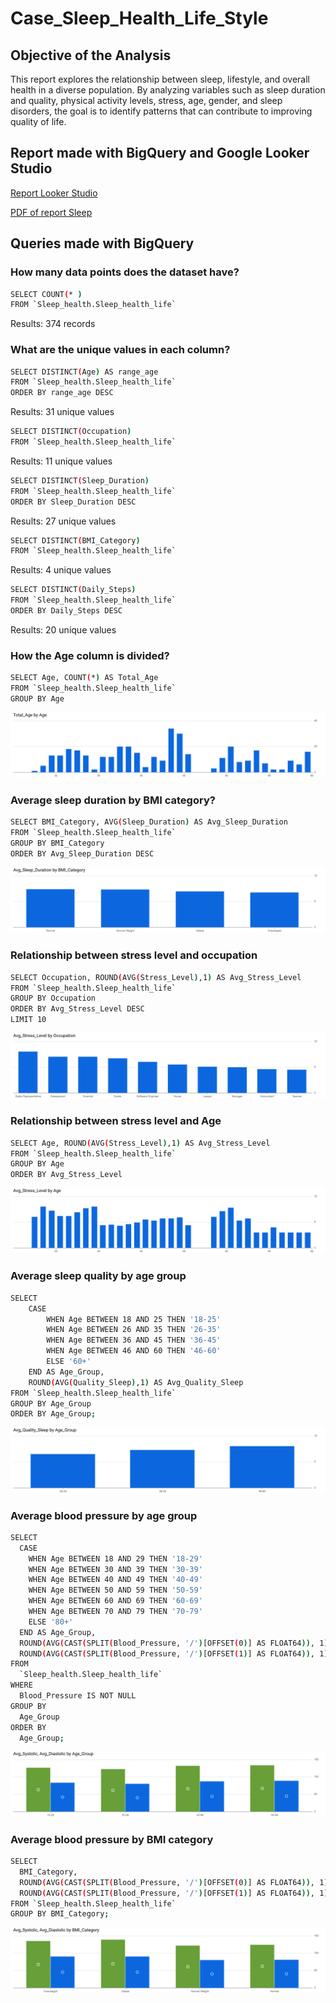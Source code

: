 # Case_Sleep_Health_Life_Style
## Objective of the Analysis
This report explores the relationship between sleep, lifestyle, and overall health in a diverse population. By analyzing variables such as sleep duration and quality, physical activity levels, stress, age, gender, and sleep disorders, the goal is to identify patterns that can contribute to improving quality of life.

## Report made with BigQuery and Google Looker Studio

[Report Looker Studio](https://lookerstudio.google.com/s/vzxNeVTvArY)

[PDF of report Sleep](https://github.com/Barbara-Lizama/Case_Sleep_Health_Life_Style/blob/master/Report/Report%20Sleep_Life_Health.pdf)

## Queries made with BigQuery

### How many data points does the dataset have? 
```bash
SELECT COUNT(* )
FROM `Sleep_health.Sleep_health_life` 
```
Results: 374 records

### What are the unique values in each column?
```bash
SELECT DISTINCT(Age) AS range_age
FROM `Sleep_health.Sleep_health_life`
ORDER BY range_age DESC 
```
Results: 31 unique values

```bash
SELECT DISTINCT(Occupation) 
FROM `Sleep_health.Sleep_health_life`
```
Results: 11 unique values

```bash
SELECT DISTINCT(Sleep_Duration) 
FROM `Sleep_health.Sleep_health_life` 
ORDER BY Sleep_Duration DESC
```
Results: 27 unique values

```bash
SELECT DISTINCT(BMI_Category) 
FROM `Sleep_health.Sleep_health_life`
```
Results: 4 unique values

```bash
SELECT DISTINCT(Daily_Steps) 
FROM `Sleep_health.Sleep_health_life`
ORDER BY Daily_Steps DESC  
```
Results: 20 unique values

### How the Age column is divided?
```bash
SELECT Age, COUNT(*) AS Total_Age
FROM `Sleep_health.Sleep_health_life` 
GROUP BY Age 
```
![alt text](https://github.com/Barbara-Lizama/Case_Sleep_Health_Life_Style/blob/master/Plots/Total_Age%20by%20Age.png?raw=true)

### Average sleep duration by BMI category?
```bash
SELECT BMI_Category, AVG(Sleep_Duration) AS Avg_Sleep_Duration
FROM `Sleep_health.Sleep_health_life` 
GROUP BY BMI_Category
ORDER BY Avg_Sleep_Duration DESC
```

![alt text](https://github.com/Barbara-Lizama/Case_Sleep_Health_Life_Style/blob/master/Plots/Avg_Sleep_Duration%20by%20BMI_Category.png?raw=true)

### Relationship between stress level and occupation
```bash
SELECT Occupation, ROUND(AVG(Stress_Level),1) AS Avg_Stress_Level  
FROM `Sleep_health.Sleep_health_life` 
GROUP BY Occupation
ORDER BY Avg_Stress_Level DESC
LIMIT 10
```

![alt text](https://github.com/Barbara-Lizama/Case_Sleep_Health_Life_Style/blob/master/Plots/Avg_Stress_Level%20by%20Occupation.png?raw=true)

### Relationship between stress level and Age 
```bash
SELECT Age, ROUND(AVG(Stress_Level),1) AS Avg_Stress_Level  
FROM `Sleep_health.Sleep_health_life` 
GROUP BY Age
ORDER BY Avg_Stress_Level

```

![alt text](https://github.com/Barbara-Lizama/Case_Sleep_Health_Life_Style/blob/master/Plots/Avg_Stress_Level%20by%20Age.png?raw=true)

### Average sleep quality by age group
```bash
SELECT 
    CASE 
        WHEN Age BETWEEN 18 AND 25 THEN '18-25'
        WHEN Age BETWEEN 26 AND 35 THEN '26-35'
        WHEN Age BETWEEN 36 AND 45 THEN '36-45'
        WHEN Age BETWEEN 46 AND 60 THEN '46-60'
        ELSE '60+' 
    END AS Age_Group,
    ROUND(AVG(Quality_Sleep),1) AS Avg_Quality_Sleep
FROM `Sleep_health.Sleep_health_life`
GROUP BY Age_Group
ORDER BY Age_Group;

```

![alt text](https://github.com/Barbara-Lizama/Case_Sleep_Health_Life_Style/blob/master/Plots/Avg_Quality_Sleep%20by%20Age_Group.png?raw=true)

### Average blood pressure by age group
```bash
SELECT
  CASE
    WHEN Age BETWEEN 18 AND 29 THEN '18-29'
    WHEN Age BETWEEN 30 AND 39 THEN '30-39'
    WHEN Age BETWEEN 40 AND 49 THEN '40-49'
    WHEN Age BETWEEN 50 AND 59 THEN '50-59'
    WHEN Age BETWEEN 60 AND 69 THEN '60-69'
    WHEN Age BETWEEN 70 AND 79 THEN '70-79'
    ELSE '80+'
  END AS Age_Group,
  ROUND(AVG(CAST(SPLIT(Blood_Pressure, '/')[OFFSET(0)] AS FLOAT64)), 1) AS Avg_Systolic,
  ROUND(AVG(CAST(SPLIT(Blood_Pressure, '/')[OFFSET(1)] AS FLOAT64)), 1) AS Avg_Diastolic
FROM
  `Sleep_health.Sleep_health_life`
WHERE
  Blood_Pressure IS NOT NULL
GROUP BY
  Age_Group
ORDER BY
  Age_Group;

```

![alt text](https://github.com/Barbara-Lizama/Case_Sleep_Health_Life_Style/blob/master/Plots/Avg_Systolic%2C%20Avg_Diastolic%20by%20Age_Group.png?raw=true)

### Average blood pressure by BMI category
```bash
SELECT
  BMI_Category,
  ROUND(AVG(CAST(SPLIT(Blood_Pressure, '/')[OFFSET(0)] AS FLOAT64)), 1) AS Avg_Systolic,
  ROUND(AVG(CAST(SPLIT(Blood_Pressure, '/')[OFFSET(1)] AS FLOAT64)), 1) AS Avg_Diastolic
FROM `Sleep_health.Sleep_health_life`
GROUP BY BMI_Category;

```

![alt text](https://github.com/Barbara-Lizama/Case_Sleep_Health_Life_Style/blob/master/Plots/Avg_Systolic%2C%20Avg_Diastolic%20by%20BMI_Category.png?raw=true)
